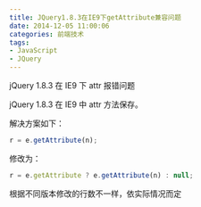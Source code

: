 ```yaml
---
title: JQuery1.8.3在IE9下getAttribute兼容问题
date: 2014-12-05 11:00:06
categories: 前端技术
tags:
- JavaScript
- JQuery
---
```

jQuery 1.8.3 在 IE9 下 attr 报错问题

jQuery 1.8.3 在 IE9 中 attr 方法保存。

解决方案如下：

```javascript
r = e.getAttribute(n);
```

修改为：

```javascript
r = e.getAttribute ? e.getAttribute(n) : null;
```

根据不同版本修改的行数不一样，依实际情况而定

